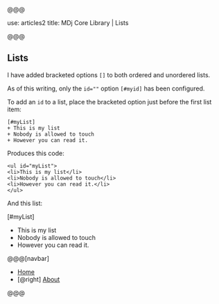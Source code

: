 @@@

use: articles2
title: MDj Core Library | Lists

@@@


## Lists

I have added bracketed options `[]` to both ordered and unordered lists.

As of this writing, only the `id=""` option `[#myid]` has been configured.

To add an `id` to a list, place the bracketed option just before the first list
item:

~~~
[#myList]
+ This is my list
+ Nobody is allowed to touch
+ However you can read it.
~~~
Produces this code:
~~~
<ul id="myList">
<li>This is my list</li>
<li>Nobody is allowed to touch</li>
<li>However you can read it.</li>
</ul>
~~~
And this list:

[#myList]
+ This is my list
+ Nobody is allowed to touch
+ However you can read it.



[Home]:index.html

@@@[navbar]

- [Home](index.html)
- [@right] [About](About.html)

@@@
